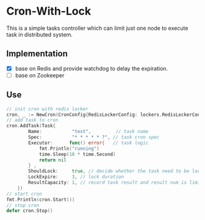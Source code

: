 # Cron-With-Lock
This is a simple tasks controller which can limit just one node to execute task in distributed system.
## Implementation
- [x] base on Redis and provide watchdog to delay the expiration.
- [ ] base on Zookeeper
## Use
````go
// init cron with redis locker
cron, _ := NewCron(CronConfig{RedisLockerConfig: lockers.RedisLockerConfig{DSN: "redis://localhost:6379/1"}})
// add task to cron
cron.AddTask(Task{
		Name:           "test",         // task name
		Spec:           "* * * * * ?", // task cron spec
		Executor:      func() error{   // task logic
		    fmt.Println("running")
		    time.Sleep(10 * time.Second)
		    return nil
		} ,
		ShouldLock:     true, // decide whether the task need to be locked
		LockExpire:     3, // lock duration
		ResultCapacity: 1, // record task result and result num is limited by this value
	})
// start cron
fmt.Println(cron.Start())
// stop cron
defer cron.Stop()